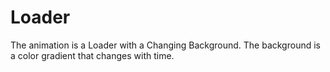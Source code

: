 # Loader
 The animation is a Loader with a Changing Background. The background is a color gradient that changes with time.
